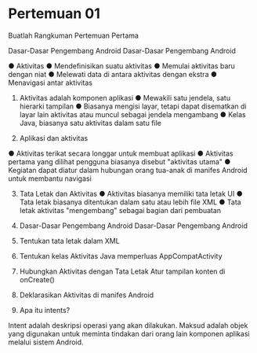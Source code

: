 # Pertemuan 01

Buatlah Rangkuman Pertemuan Pertama


Dasar-Dasar Pengembang Android Dasar-Dasar Pengembang Android

● Aktivitas
● Mendefinisikan suatu aktivitas
● Memulai aktivitas baru dengan niat
● Melewati data di antara aktivitas dengan ekstra
● Menavigasi antar aktivitas

1. Aktivitas adalah komponen aplikasi
● Mewakili satu jendela, satu hierarki tampilan
● Biasanya mengisi layar, tetapi dapat disematkan di layar lain
aktivitas atau muncul sebagai jendela mengambang
● Kelas Java, biasanya satu aktivitas dalam satu file

2. Aplikasi dan aktivitas

● Aktivitas terikat secara longgar untuk membuat aplikasi
● Aktivitas pertama yang dilihat pengguna biasanya disebut "aktivitas utama"
● Kegiatan dapat diatur dalam hubungan orang tua-anak di
manifes Android untuk membantu navigasi

3. Tata Letak dan Aktivitas
● Aktivitas biasanya memiliki tata letak UI
● Tata letak biasanya ditentukan dalam satu atau lebih file XML
● Tata letak aktivitas "mengembang" sebagai bagian dari pembuatan

4. Dasar-Dasar Pengembang Android Dasar-Dasar Pengembang Android

1. Tentukan tata letak dalam XML
2. Tentukan kelas Aktivitas Java
memperluas AppCompatActivity
3. Hubungkan Aktivitas dengan Tata Letak
Atur tampilan konten di onCreate()
4. Deklarasikan Aktivitas di manifes Android


5. Apa itu intents?

Intent adalah deskripsi operasi yang akan dilakukan.
Maksud adalah objek yang digunakan untuk meminta tindakan dari orang lain
komponen aplikasi melalui sistem Android.


